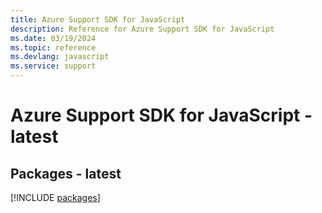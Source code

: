 ```yaml
---
title: Azure Support SDK for JavaScript
description: Reference for Azure Support SDK for JavaScript
ms.date: 03/19/2024
ms.topic: reference
ms.devlang: javascript
ms.service: support
---
```

# Azure Support SDK for JavaScript - latest
## Packages - latest
[!INCLUDE [packages](support-index.md)]